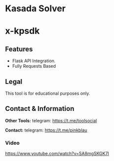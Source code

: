# Kasada Solver
# x-kpsdk

## Features
- Flask API Integration.
- Fully Requests Based




## Legal
This tool is for educational purposes only.

## Contact & Information
**Other Tools:** telegram: https://t.me/toolsocial

**Contact:** telegram: https://t.me/pinkblau

### Video

https://www.youtube.com/watch?v=SA8mgSKGK7I
